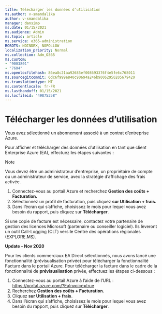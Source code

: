 ```yaml
---
title: Télécharger les données d’utilisation
ms.author: v-smandalika
author: v-smandalika
manager: dansimp
ms.date: 01/15/2021
ms.audience: Admin
ms.topic: article
ms.service: o365-administration
ROBOTS: NOINDEX, NOFOLLOW
localization_priority: Normal
ms.collection: Adm_O365
ms.custom:
- "9003801"
- "7604"
ms.openlocfilehash: 86ea8c21aa92685ef008693376f4e5fe6c768011
ms.sourcegitcommit: 6dc6f999e840c90694a246b90062950205679420
ms.translationtype: MT
ms.contentlocale: fr-FR
ms.lasthandoff: 01/15/2021
ms.locfileid: "49875358"
---
```

# <a name="download-usage-data"></a>Télécharger les données d’utilisation

Vous avez sélectionné un abonnement associé à un contrat d’entreprise Azure.

Pour afficher et télécharger des données d’utilisation en tant que client Enterprise Azure (EA), effectuez les étapes suivantes :

> [!NOTE]
> Vous devez être un administrateur d’entreprise, un propriétaire de compte ou un administrateur de service, avec la stratégie d’affichage des frais activée. 

1. Connectez-vous au portail Azure et recherchez **Gestion des coûts + Facturation.**
2. Sélectionnez un profil de facturation, puis cliquez **sur Utilisation + frais.**
3. Dans l’écran qui s’affiche, choisissez le mois pour lequel vous avez besoin du rapport, puis cliquez sur **Télécharger**.

Si une copie de facture est nécessaire, contactez votre partenaire de gestion des licences Microsoft (partenaire ou conseiller logiciel). Ils lèveront un outil Call-Logging (CLT) vers le Centre des opérations régionales (EXPLORE.MS).

**Update - Nov 2020**

Pour les clients commerciaux EA Direct sélectionnés, nous  avons lancé une fonctionnalité (prévisualisation privée) pour télécharger la fonctionnalité Facture dans le portail Azure. Pour télécharger la facture dans le cadre de la fonctionnalité de **prévisualisation** privée, effectuez les étapes ci-dessous :

1. Connectez-vous au portail Azure à l’aide de l’URL : https://portal.azure.com/?EaInvoice=true 
2. Recherchez **Gestion des coûts + Facturation**. 
3. Cliquez **sur Utilisation + frais.** 
4. Dans l’écran qui s’affiche, choisissez le mois pour lequel vous avez besoin du rapport, puis cliquez sur **Télécharger**.